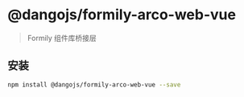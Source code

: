 # @dangojs/formily-arco-web-vue

> Formily 组件库桥接层

## 安装

```bash
npm install @dangojs/formily-arco-web-vue --save
```
